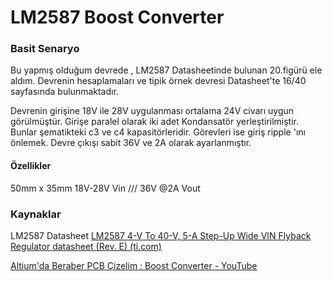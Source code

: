 # LM2587 Boost Converter 

### Basit Senaryo


Bu yapmış olduğum devrede , LM2587 Datasheetinde bulunan 20.figürü ele aldım. Devrenin hesaplamaları ve tipik örnek devresi Datasheet'te 16/40 sayfasında bulunmaktadır. 

Devrenin girişine 18V ile 28V uygulanması ortalama 24V civarı uygun görülmüştür. Girişe paralel olarak iki adet Kondansatör yerleştirilmiştir. Bunlar şematikteki c3 ve c4 kapasitörleridir. Görevleri ise giriş ripple 'ını önlemek.
Devre çıkışı sabit 36V ve 2A olarak ayarlanmıştır.

#### Özellikler
50mm x 35mm 
18V-28V Vin /// 36V @2A Vout

### Kaynaklar

LM2587 Datasheet  [LM2587 4-V To 40-V, 5-A Step-Up Wide VIN Flyback Regulator datasheet (Rev. E) (ti.com)](https://www.ti.com/lit/ds/symlink/lm2587.pdf?ts=1644065896405&ref_url=https%253A%252F%252Fwww.google.com%252F)

[Altium'da Beraber PCB Çizelim : Boost Converter - YouTube](https://www.youtube.com/watch?v=SM6gcsjcgYY&t=3s)
